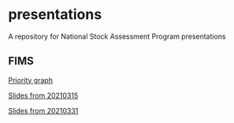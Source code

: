 # presentations
A repository for National Stock Assessment Program presentations

## FIMS
[Priority graph](https://nmfs-fish-tools.github.io/presentations/Priority.html)

[Slides from 20210315](https://nmfs-fish-tools.github.io/presentations/slides_20210315.html)

[Slides from 20210331](https://nmfs-fish-tools.github.io/presentations/slides_20210331.html)
